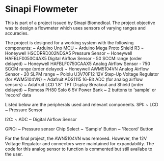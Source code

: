 # Sinapi Flowmeter

This is part of a project issued by Sinapi Biomedical. The project objective was 
to design a flowmeter which uses sensors of varying ranges and accuracies.

The project is designed for a working system with the following components:
~ Arduino Uno MCU
~ Arduino Mega Proto Shield R3
~ Honeywell HSCDRRD002NDSA5 Pressure Sensor
~ Honeywell HAFBLF0050C4AX5 Digital Airflow Sensor - 50 SCCM range (order delayed)
~ Honeywell HAFBLF0750CAAX5 Analog Airflow Sensor - 750 SCCM range (order delayed)
~ Honeywell AWM5104VN Analog Airflow Sensor - 20 SLPM range
~ Pololu U3V70F12 12V Step-Up Voltage Regulator (for AWM5104VN)
~ Adafruit ADS1115 16-Bit ADC (for analog airflow sensors)
~ Adafruit LCD 1.8" TFT Display Breakout and Shield (order delayed)
~ Romoss PH80 Solo 6 5V Power Bank
~ 2 buttons to 'sample' or 'record' data

Listed below are the peripherals used and relevant components.
SPI:
~ LCD
~ Pressure Sensor

I2C:
~ ADC
~ Digital Airflow Sensor

GPIO:
~ Pressure sensor Chip Select
~ 'Sample' Button
~ 'Record' Button
 
For the final project, the AWN5104VN was removed. However, the 12V Voltage Regulator 
and connectors were maintained for expandability. The code for this analog sensor to 
function is commented but still availabe to the user.
